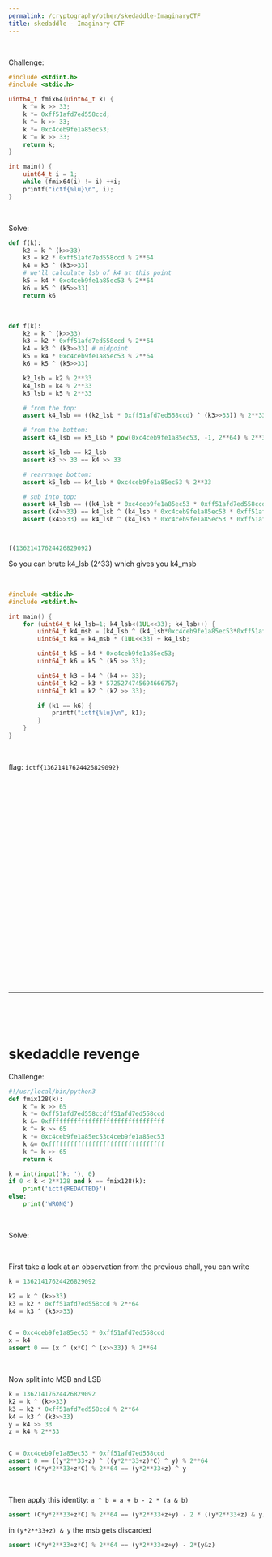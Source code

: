 ```yaml
---
permalink: /cryptography/other/skedaddle-ImaginaryCTF
title: skedaddle - Imaginary CTF
---
```


<br>


Challenge:

```c
#include <stdint.h>
#include <stdio.h>

uint64_t fmix64(uint64_t k) {
    k ^= k >> 33;
    k *= 0xff51afd7ed558ccd;
    k ^= k >> 33;
    k *= 0xc4ceb9fe1a85ec53;
    k ^= k >> 33;
    return k;
}

int main() {
    uint64_t i = 1;
    while (fmix64(i) != i) ++i;
    printf("ictf{%lu}\n", i);
}
```

<br>


Solve:



```python
def f(k):
    k2 = k ^ (k>>33)
    k3 = k2 * 0xff51afd7ed558ccd % 2**64
    k4 = k3 ^ (k3>>33)
    # we'll calculate lsb of k4 at this point
    k5 = k4 * 0xc4ceb9fe1a85ec53 % 2**64
    k6 = k5 ^ (k5>>33)
    return k6
```

<br>

```python
def f(k):
    k2 = k ^ (k>>33)
    k3 = k2 * 0xff51afd7ed558ccd % 2**64
    k4 = k3 ^ (k3>>33) # midpoint
    k5 = k4 * 0xc4ceb9fe1a85ec53 % 2**64
    k6 = k5 ^ (k5>>33)

    k2_lsb = k2 % 2**33
    k4_lsb = k4 % 2**33
    k5_lsb = k5 % 2**33

    # from the top:
    assert k4_lsb == ((k2_lsb * 0xff51afd7ed558ccd) ^ (k3>>33)) % 2**33

    # from the bottom:
    assert k4_lsb == k5_lsb * pow(0xc4ceb9fe1a85ec53, -1, 2**64) % 2**33

    assert k5_lsb == k2_lsb
    assert k3 >> 33 == k4 >> 33

    # rearrange bottom:
    assert k5_lsb == k4_lsb * 0xc4ceb9fe1a85ec53 % 2**33

    # sub into top:
    assert k4_lsb == ((k4_lsb * 0xc4ceb9fe1a85ec53 * 0xff51afd7ed558ccd) ^ (k4>>33)) % 2**33
    assert (k4>>33) == k4_lsb ^ (k4_lsb * 0xc4ceb9fe1a85ec53 * 0xff51afd7ed558ccd % 2**33)
    assert (k4>>33) == k4_lsb ^ (k4_lsb * 0xc4ceb9fe1a85ec53 * 0xff51afd7ed558ccd) & 0x1ffffffff



f(13621417624426829092)
```


So you can brute k4_lsb (2^33) which gives you k4_msb


<br>

```c
#include <stdio.h>
#include <stdint.h>

int main() {
    for (uint64_t k4_lsb=1; k4_lsb<(1UL<<33); k4_lsb++) {
        uint64_t k4_msb = (k4_lsb ^ (k4_lsb*0xc4ceb9fe1a85ec53*0xff51afd7ed558ccd)) & 0x1ffffffff;
        uint64_t k4 = k4_msb * (1UL<<33) + k4_lsb;

        uint64_t k5 = k4 * 0xc4ceb9fe1a85ec53;
        uint64_t k6 = k5 ^ (k5 >> 33);

        uint64_t k3 = k4 ^ (k4 >> 33);
        uint64_t k2 = k3 * 5725274745694666757;
        uint64_t k1 = k2 ^ (k2 >> 33);

        if (k1 == k6) {
            printf("ictf{%lu}\n", k1);
        }
    }
}
```

<br>



flag: `ictf{13621417624426829092}`








<br>

<br>

<br>

<br>

<br>

<br>

<br>

<br>

<br>

<br>

<br>

<br>

<br>

<br>

<br>

<br>

<br>

<br>

<br>

<br>

<br>

<br>

<br>

<br>

---

<br>

<br>

<br>


# skedaddle revenge

Challenge:

```python
#!/usr/local/bin/python3
def fmix128(k):
    k ^= k >> 65
    k *= 0xff51afd7ed558ccdff51afd7ed558ccd
    k &= 0xffffffffffffffffffffffffffffffff
    k ^= k >> 65
    k *= 0xc4ceb9fe1a85ec53c4ceb9fe1a85ec53
    k &= 0xffffffffffffffffffffffffffffffff
    k ^= k >> 65
    return k

k = int(input('k: '), 0)
if 0 < k < 2**128 and k == fmix128(k):
    print('ictf{REDACTED}')
else:
    print('WRONG')
```

<br>

Solve:




<br>

First take a look at an observation from the previous chall, you can write 

```python
k = 13621417624426829092

k2 = k ^ (k>>33)
k3 = k2 * 0xff51afd7ed558ccd % 2**64
k4 = k3 ^ (k3>>33)


C = 0xc4ceb9fe1a85ec53 * 0xff51afd7ed558ccd
x = k4
assert 0 == (x ^ (x*C) ^ (x>>33)) % 2**64
```

<br>

Now split into MSB and LSB

```python
k = 13621417624426829092
k2 = k ^ (k>>33)
k3 = k2 * 0xff51afd7ed558ccd % 2**64
k4 = k3 ^ (k3>>33)
y = k4 >> 33 
z = k4 % 2**33


C = 0xc4ceb9fe1a85ec53 * 0xff51afd7ed558ccd
assert 0 == ((y*2**33+z) ^ ((y*2**33+z)*C) ^ y) % 2**64
assert (C*y*2**33+z*C) % 2**64 == (y*2**33+z) ^ y
```

<br>

Then apply this identity: `a ^ b = a + b - 2 * (a & b)`

```python
assert (C*y*2**33+z*C) % 2**64 == (y*2**33+z+y) - 2 * ((y*2**33+z) & y)
```

in `(y*2**33+z) & y` the msb gets discarded

```python
assert (C*y*2**33+z*C) % 2**64 == (y*2**33+z+y) - 2*(y&z)
```
